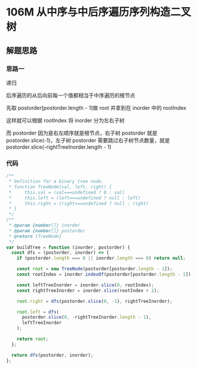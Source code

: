 # 106M 从中序与中后序遍历序列构造二叉树

## 解题思路

### 思路一

递归

后序遍历的从后向前每一个值都相当于中序遍历的根节点

先取 postorder[postorder.length - 1]做 root 并拿到在 inorder 中的 rootIndex

这样就可以根据 rootIndex 将 inorder 分为左右子树

而 postorder 因为是右左顺序就是根节点，右子树 postorder 就是 postorder.slice(-1)，左子树 postorder 需要跳过右子树节点数量，就是 postorder.slice(-rightTreeInorder.length - 1)

### 代码

```js
/**
 * Definition for a binary tree node.
 * function TreeNode(val, left, right) {
 *     this.val = (val===undefined ? 0 : val)
 *     this.left = (left===undefined ? null : left)
 *     this.right = (right===undefined ? null : right)
 * }
 */
/**
 * @param {number[]} inorder
 * @param {number[]} postorder
 * @return {TreeNode}
 */
var buildTree = function (inorder, postorder) {
  const dfs = (postorder, inorder) => {
    if (postorder.length === 0 || inorder.length === 0) return null;

    const root = new TreeNode(postorder[postorder.length - 1]);
    const rootIndex = inorder.indexOf(postorder[postorder.length - 1]);

    const leftTreeInorder = inorder.slice(0, rootIndex);
    const rightTreeInorder = inorder.slice(rootIndex + 1);

    root.right = dfs(postorder.slice(0, -1), rightTreeInorder);

    root.left = dfs(
      postorder.slice(0, -rightTreeInorder.length - 1),
      leftTreeInorder
    );

    return root;
  };

  return dfs(postorder, inorder);
};
```
